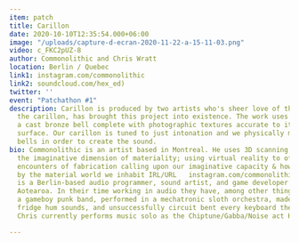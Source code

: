 ```yaml
---
item: patch
title: Carillon
date: 2020-10-10T12:35:54.000+06:00
image: "/uploads/capture-d-ecran-2020-11-22-a-15-11-03.png"
video: c_FKC2pUZ-8
author: Commonolithic and Chris Wratt
location: Berlin / Quebec
link1: instagram.com/commonolithic
link2: soundcloud.com/hex_ed)
twitter: ''
event: "Patchathon #1"
description: Carillon is produced by two artists who's sheer love of the instrument,
  the carillon, has brought this project into existence. The work uses a 3d scan of
  a cast bronze bell complete with photographic textures accurate to its real world
  surface. Our carillon is tuned to just intonation and we physically model foundry
  bells in order to create the sound.
bio: Commonolithic is an artist based in Montreal. He uses 3D scanning to explore
  the imaginative dimension of materiality; using virtual reality to offer embodied
  encounters of fabrication calling upon our imaginative capacity & how this is shaped
  by the material world we inhabit IRL/URL   instagram.com/commonolithic  Chris Wratt
  is a Berlin-based audio programmer, sound artist, and game developer from Te-Whanganui-a-Tara,
  Aotearoa. In their time working in audio they have, among other things, toured with
  a gameboy punk band, performed in a mechatronic sloth orchestra, made an ep from
  fridge hum sounds, and unsuccessfully circuit bent every keyboard they've ever owned.
  Chris currently performs music solo as the Chiptune/Gabba/Noise act Hex-Ex

---
```

